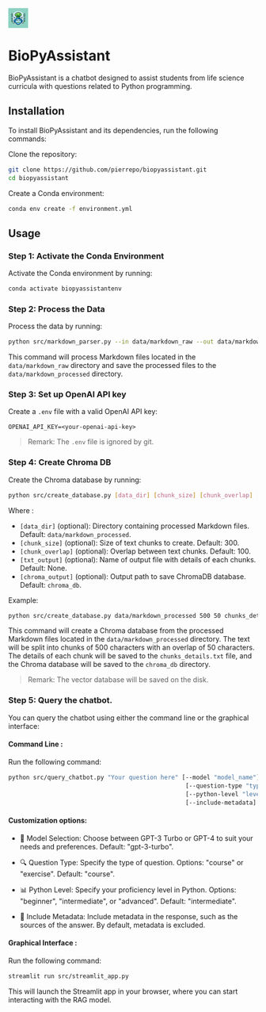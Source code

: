 
<div style="display: flex; align-items: left;">
  <img src="data/logo.webp" alt="Logo" width="40" height="40">
</div>

# BioPyAssistant

BioPyAssistant is a chatbot designed to assist students from life science curricula with questions related to Python programming.


## Installation

To install BioPyAssistant and its dependencies, run the following commands:

Clone the repository:

```bash
git clone https://github.com/pierrepo/biopyassistant.git
cd biopyassistant
```

Create a Conda environment:

```bash
conda env create -f environment.yml
```


## Usage

### Step 1: Activate the Conda Environment

Activate the Conda environment by running:

```bash
conda activate biopyassistantenv
```

### Step 2: Process the Data

Process the data by running:

```bash
python src/markdown_parser.py --in data/markdown_raw --out data/markdown_processed
```

This command will process Markdown files located in the `data/markdown_raw` directory and save the processed files to the `data/markdown_processed` directory.

### Step 3: Set up OpenAI API key

Create a `.env` file with a valid OpenAI API key:

```text
OPENAI_API_KEY=<your-openai-api-key>
```

> Remark: The `.env` file is ignored by git.

### Step 4: Create Chroma DB

Create the Chroma database by running:

```bash
python src/create_database.py [data_dir] [chunk_size] [chunk_overlap] [txt_output] [chroma_output]
```
Where :
- `[data_dir]` (optional): Directory containing processed Markdown files. Default: `data/markdown_processed`.
- `[chunk_size]` (optional): Size of text chunks to create. Default: 300.
- `[chunk_overlap]` (optional): Overlap between text chunks. Default: 100.
- `[txt_output]` (optional): Name of output file with details of each chunks. Default: None.
- `[chroma_output]` (optional): Output path to save ChromaDB database. Default: `chroma_db`.

Example:
  
```bash
python src/create_database.py data/markdown_processed 500 50 chunks_details chroma_db
```
This command will create a Chroma database from the processed Markdown files located in the `data/markdown_processed` directory. The text will be split into chunks of 500 characters with an overlap of 50 characters. The details of each chunk will be saved to the `chunks_details.txt` file, and the Chroma database will be saved to the `chroma_db` directory.

> Remark: The vector database will be saved on the disk.

### Step 5: Query the chatbot.

You can query the chatbot using either the command line or the graphical interface:


#### **Command Line** :

Run the following command:

```bash
python src/query_chatbot.py "Your question here" [--model "model_name"]
                                                  [--question-type "type"]
                                                  [--python-level "level"] 
                                                  [--include-metadata]
```

#### Customization options:

- 🤖 Model Selection: Choose between GPT-3 Turbo or GPT-4 to suit your needs and preferences. Default: "gpt-3-turbo".

- 🔍 Question Type: Specify the type of question. Options: "course" or "exercise". Default: "course".

- 📊 Python Level: Specify your proficiency level in Python. Options: "beginner", "intermediate", or "advanced". Default: "intermediate".

- 📝 Include Metadata: Include metadata in the response, such as the sources of the answer. By default, metadata is excluded.

#### **Graphical Interface** :

Run the following command:

```bash
streamlit run src/streamlit_app.py
```

This will launch the Streamlit app in your browser, where you can start interacting with the RAG model.